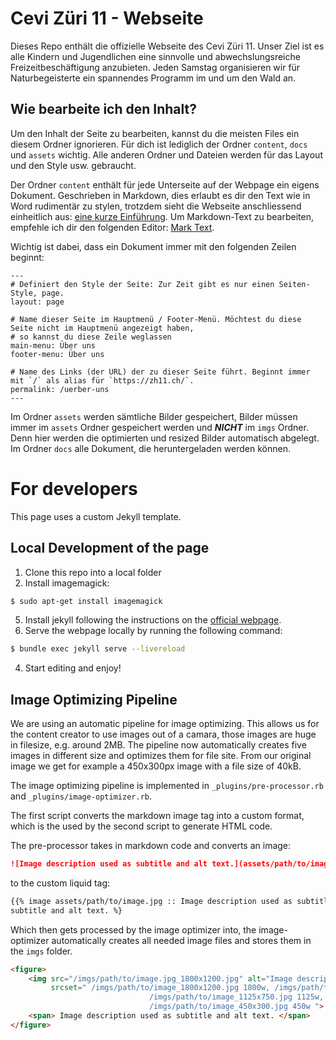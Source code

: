 # Cevi Züri 11 - Webseite

Dieses Repo enthält die offizielle Webseite des Cevi Züri 11. Unser Ziel ist es alle Kindern und Jugendlichen eine
sinnvolle und abwechslungsreiche Freizeitbeschäftigung anzubieten. Jeden Samstag organisieren wir für Naturbegeisterte
ein spannendes Programm im und um den Wald an.

## Wie bearbeite ich den Inhalt?

Um den Inhalt der Seite zu bearbeiten, kannst du die meisten Files ein diesem Ordner ignorieren. Für dich ist lediglich
der Ordner `content`, `docs` und `assets` wichtig. Alle anderen Ordner und Dateien werden für das Layout und den Style
usw. gebraucht.

Der Ordner  `content` enthält für jede Unterseite auf der Webpage ein eigens Dokument. Geschrieben in Markdown, dies
erlaubt es dir den Text wie in Word rudimentär zu stylen, trotzdem sieht die Webseite anschliessend einheitlich
aus: [eine kurze Einführung](https://github.com/adam-p/markdown-here/wiki/Markdown-Cheatsheet). Um Markdown-Text zu
bearbeiten, empfehle ich dir den folgenden Editor: [Mark Text](https://marktext.app/).

Wichtig ist dabei, dass ein Dokument immer mit den folgenden Zeilen beginnt:

```
---
# Definiert den Style der Seite: Zur Zeit gibt es nur einen Seiten-Style, page.
layout: page

# Name dieser Seite im Hauptmenü / Footer-Menü. Möchtest du diese Seite nicht im Hauptmenü angezeigt haben,
# so kannst du diese Zeile weglassen
main-menu: Über uns 
footer-menu: Über uns 

# Name des Links (der URL) der zu dieser Seite führt. Beginnt immer mit `/` als alias für `https://zh11.ch/`.
permalink: /uerber-uns
---
```

Im Ordner `assets` werden sämtliche Bilder gespeichert, Bilder müssen immer im `assets` Ordner gespeichert werden und
___NICHT___ im `imgs` Ordner. Denn hier werden die optimierten und resized Bilder automatisch abgelegt. Im Ordner `docs`
alle Dokument, die heruntergeladen werden können.

# For developers

This page uses a custom Jekyll template.

## Local Development of the page

1) Clone this repo into a local folder
2) Install imagemagick:

```bash 
$ sudo apt-get install imagemagick
```

5) Install jekyll following the instructions on the [official webpage](https://jekyllrb.com/docs/installation/).
6) Serve the webpage locally by running the following command:

```bash 
$ bundle exec jekyll serve --livereload
```

4) Start editing and enjoy!

## Image Optimizing Pipeline

We are using an automatic pipeline for image optimizing. This allows us for the content creator to use images out of a
camara, those images are huge in filesize, e.g. around 2MB. The pipeline now automatically creates five images in
different size and optimizes them for file site. From our original image we get for example a 450x300px image with a
file size of 40kB.

The image optimizing pipeline is implemented in `_plugins/pre-processor.rb` and `_plugins/image-optimizer.rb`.

The first script converts the markdown image tag into a custom format, which is the used by the second script to
generate HTML code.

The pre-processor takes in markdown code and converts an image:

```markdown
![Image description used as subtitle and alt text.](assets/path/to/image.jpg)
```

to the custom liquid tag:

```markdown
{{% image assets/path/to/image.jpg :: Image description used as subtitle and alt text. :: Image description used as
subtitle and alt text. %}
```

Which then gets processed by the image optimizer into, the image-optimizer automatically creates all needed image files
and stores them in the `imgs` folder.

```html
<figure>
    <img src="/imgs/path/to/image.jpg_1800x1200.jpg" alt="Image description used as subtitle and alt text."
         srcset=" /imgs/path/to/image_1800x1200.jpg 1800w, /imgs/path/to/image_1200x800.jpg 1200w,
                               /imgs/path/to/image_1125x750.jpg 1125w,  /imgs/path/to/image_600x400.jpg 600w,
                               /imgs/path/to/image_450x300.jpg 450w ">
    <span> Image description used as subtitle and alt text. </span>
</figure>
```


